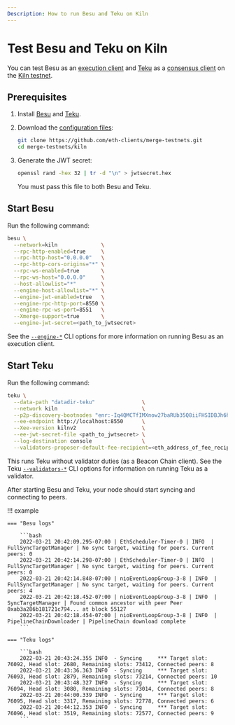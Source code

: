 ```yaml
---
Description: How to run Besu and Teku on Kiln
---
```


# Test Besu and Teku on Kiln

You can test Besu as an [execution client](../Concepts/Merge.md) and [Teku](https://docs.teku.consensys.net/en/stable/)
as a [consensus client](../Concepts/Merge.md) on the [Kiln testnet](https://blog.ethereum.org/2022/03/14/kiln-merge-testnet/).

## Prerequisites

1. Install [Besu](../HowTo/Get-Started/Installation-Options/Options.md) and
   [Teku](https://docs.teku.consensys.net/en/stable/HowTo/Get-Started/Installation-Options/Install-Binaries/).

1. Download the [configuration files](https://github.com/eth-clients/merge-testnets/tree/main/kiln):

    ```bash
    git clone https://github.com/eth-clients/merge-testnets.git
    cd merge-testnets/kiln
    ```

1. Generate the JWT secret:

    ```bash
    openssl rand -hex 32 | tr -d "\n" > jwtsecret.hex
    ```

    You must pass this file to both Besu and Teku.

## Start Besu

Run the following command:

```bash
besu \
  --network=kiln              \
  --rpc-http-enabled=true     \
  --rpc-http-host="0.0.0.0"   \
  --rpc-http-cors-origins="*" \
  --rpc-ws-enabled=true       \
  --rpc-ws-host="0.0.0.0"     \
  --host-allowlist="*"        \
  --engine-host-allowlist="*" \
  --engine-jwt-enabled=true   \
  --engine-rpc-http-port=8550 \
  --engine-rpc-ws-port=8551   \
  --Xmerge-support=true       \
  --engine-jwt-secret=<path_to_jwtsecret>
```

See the [`--engine-*`](../Reference/CLI/CLI-Syntax.md#engine-host-allowlist) CLI options for more information on running
Besu as an execution client.

## Start Teku

Run the following command:

```bash
teku \
  --data-path "datadir-teku"               \
  --network kiln                           \
  --p2p-discovery-bootnodes "enr:-Iq4QMCTfIMXnow27baRUb35Q8iiFHSIDBJh6hQM5Axohhf4b6Kr_cOCu0htQ5WvVqKvFgY28893DHAg8gnBAXsAVqmGAX53x8JggmlkgnY0gmlwhLKAlv6Jc2VjcDI1NmsxoQK6S-Cii_KmfFdUJL2TANL3ksaKUnNXvTCv1tLwXs0QgIN1ZHCCIyk" \
  --ee-endpoint http://localhost:8550      \
  --Xee-version kilnv2                     \
  --ee-jwt-secret-file <path_to_jwtsecret> \
  --log-destination console                \
  --validators-proposer-default-fee-recipient=<eth_address_of_fee_recipient>
```

This runs Teku without validator duties (as a Beacon Chain client).
See the Teku [`--validators-*`](https://docs.teku.consensys.net/en/latest/Reference/CLI/CLI-Syntax/#validator-keys) CLI
options for information on running Teku as a validator.

After starting Besu and Teku, your node should start syncing and connecting to peers.

!!! example

    === "Besu logs"
    
        ```bash
        2022-03-21 20:42:09.295-07:00 | EthScheduler-Timer-0 | INFO  | FullSyncTargetManager | No sync target, waiting for peers. Current peers: 0
        2022-03-21 20:42:14.298-07:00 | EthScheduler-Timer-0 | INFO  | FullSyncTargetManager | No sync target, waiting for peers. Current peers: 0
        2022-03-21 20:42:14.848-07:00 | nioEventLoopGroup-3-8 | INFO  | FullSyncTargetManager | No sync target, waiting for peers. Current peers: 4
        2022-03-21 20:42:18.452-07:00 | nioEventLoopGroup-3-8 | INFO  | SyncTargetManager | Found common ancestor with peer Peer 0xab3a286b181721c794... at block 55127
        2022-03-21 20:42:18.454-07:00 | nioEventLoopGroup-3-8 | INFO  | PipelineChainDownloader | PipelineChain download complete
        ```
    
    === "Teku logs"
    
        ```bash
        2022-03-21 20:43:24.355 INFO  - Syncing     *** Target slot: 76092, Head slot: 2680, Remaining slots: 73412, Connected peers: 8
        2022-03-21 20:43:36.363 INFO  - Syncing     *** Target slot: 76093, Head slot: 2879, Remaining slots: 73214, Connected peers: 10
        2022-03-21 20:43:48.327 INFO  - Syncing     *** Target slot: 76094, Head slot: 3080, Remaining slots: 73014, Connected peers: 8
        2022-03-21 20:44:00.339 INFO  - Syncing     *** Target slot: 76095, Head slot: 3317, Remaining slots: 72778, Connected peers: 6
        2022-03-21 20:44:12.353 INFO  - Syncing     *** Target slot: 76096, Head slot: 3519, Remaining slots: 72577, Connected peers: 9
        ```
